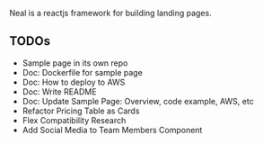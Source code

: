 Neal is a reactjs framework for building landing pages. 

## TODOs

- Sample page in its own repo
- Doc: Dockerfile for sample page
- Doc: How to deploy to AWS
- Doc: Write README
- Doc: Update Sample Page: Overview, code example, AWS, etc
- Refactor Pricing Table as Cards
- Flex Compatibility Research
- Add Social Media to Team Members Component

